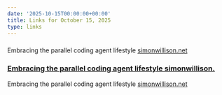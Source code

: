 ```yaml
---
date: '2025-10-15T00:00:00+00:00'
title: Links for October 15, 2025
type: links
---
```


### [](https://simonwillison.net/2025/Oct/5/parallel-coding-agents/)

Embracing the parallel coding agent lifestyle [simonwillison.net](https://simonwillison.net/2025/Oct/5/parallel-coding-agents/)

### [Embracing the parallel coding agent lifestyle simonwillison.](https://simonwillison.net/2025/Oct/5/parallel-coding-agents/)

Embracing the parallel coding agent lifestyle [simonwillison.net](https://simonwillison.net/2025/Oct/5/parallel-coding-agents/)